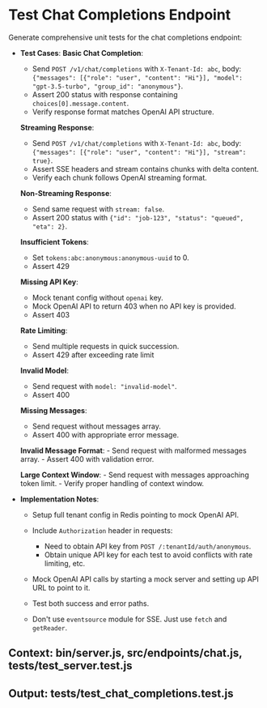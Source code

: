 # Test Chat Completions Endpoint

Generate comprehensive unit tests for the chat completions endpoint:

- **Test Cases**:
  **Basic Chat Completion**:
     - Send `POST /v1/chat/completions` with `X-Tenant-Id: abc`, body: `{"messages": [{"role": "user", "content": "Hi"}], "model": "gpt-3.5-turbo", "group_id": "anonymous"}`.
     - Assert 200 status with response containing `choices[0].message.content`.
     - Verify response format matches OpenAI API structure.

  **Streaming Response**:
     - Send `POST /v1/chat/completions` with `X-Tenant-Id: abc`, body: `{"messages": [{"role": "user", "content": "Hi"}], "stream": true}`.
     - Assert SSE headers and stream contains chunks with delta content.
     - Verify each chunk follows OpenAI streaming format.

  **Non-Streaming Response**:
     - Send same request with `stream: false`.
     - Assert 200 status with `{"id": "job-123", "status": "queued", "eta": 2}`.

  **Insufficient Tokens**:
     - Set `tokens:abc:anonymous:anonymous-uuid` to 0.
     - Assert 429

  **Missing API Key**:
     - Mock tenant config without `openai` key.
     - Mock OpenAI API to return 403 when no API key is provided.
     - Assert 403

  **Rate Limiting**:
     - Send multiple requests in quick succession.
     - Assert 429 after exceeding rate limit

  **Invalid Model**:
     - Send request with `model: "invalid-model"`.
     - Assert 400

  **Missing Messages**:
     - Send request without messages array.
     - Assert 400 with appropriate error message.

  **Invalid Message Format**:
      - Send request with malformed messages array.
      - Assert 400 with validation error.

  **Large Context Window**:
      - Send request with messages approaching token limit.
      - Verify proper handling of context window.

- **Implementation Notes**:
  - Setup full tenant config in Redis pointing to mock OpenAI API.
  - Include `Authorization` header in requests:
    - Need to obtain API key from `POST /:tenantId/auth/anonymous`.
    - Obtain unique API key for each test to avoid conflicts with rate limiting, etc.

  - Mock OpenAI API calls by starting a mock server and setting up API URL to point to it.
  - Test both success and error paths.
  - Don't use `eventsource` module for SSE. Just use `fetch` and `getReader`. 

## Context: bin/server.js, src/endpoints/chat.js, tests/test_server.test.js
## Output: tests/test_chat_completions.test.js
